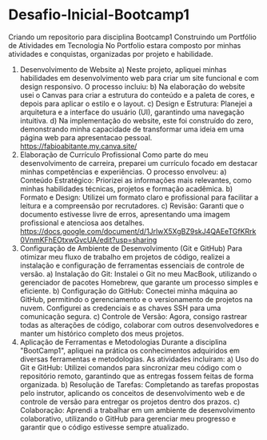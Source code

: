 # Desafio-Inicial-Bootcamp1
Criando um repositorio para disciplina Bootcamp1
Construindo um Portfólio de Atividades em Tecnologia
No Portfolio estara composto por minhas atividades e conquistas, organizadas por projeto e habilidade.
1. Desenvolvimento de Website
   a) Neste projeto, apliquei minhas habilidades em desenvolvimento web para criar um site funcional e com design responsivo. O processo incluiu:
   b) Na elaboração do website usei o Canvas para criar a estrutura do conteúdo e a paleta de cores, e depois para aplicar o estilo e o layout.
   c) Design e Estrutura: Planejei a arquitetura e a interface do usuário (UI), garantindo uma navegação intuitiva.
   d) Na implementação do website, este foi construído do zero, demonstrando minha capacidade de transformar uma ideia em uma página web para apresentacao pessoal. https://fabioabitante.my.canva.site/ 
2. Elaboração de Currículo Profissional
   Como parte do meu desenvolvimento de carreira, preparei um currículo focado em destacar minhas competências e experiências. O processo envolveu:
   a) Conteúdo Estratégico: Priorizei as informações mais relevantes, como minhas habilidades técnicas, projetos e formação acadêmica.
   b) Formato e Design: Utilizei um formato claro e profissional para facilitar a leitura e a compreensão por recrutadores.
   c) Revisão: Garanti que o documento estivesse livre de erros, apresentando uma imagem profissional e atenciosa aos detalhes. https://docs.google.com/document/d/1JrlwX5XgBZ9skJ4QAEeTGfKRrk0VnmKFhEOtxwGvcUA/edit?usp=sharing
3. Configuração de Ambiente de Desenvolvimento (Git e GitHub)
   Para otimizar meu fluxo de trabalho em projetos de código, realizei a instalação e configuração de ferramentas essenciais de controle de versão.
   a) Instalação do Git: Instalei o Git no meu MacBook, utilizando o gerenciador de pacotes Homebrew, que garante um processo simples e eficiente.
   b) Configuração do GitHub: Conectei minha máquina ao GitHub, permitindo o gerenciamento e o versionamento de projetos na nuvem. Configurei as credenciais e as chaves SSH para uma comunicação segura.
   c) Controle de Versão: Agora, consigo rastrear todas as alterações de código, colaborar com outros desenvolvedores e manter um histórico completo dos meus projetos. 
4. Aplicação de Ferramentas e Metodologias
   Durante a disciplina "BootCamp1", apliquei na prática os conhecimentos adquiridos em diversas ferramentas e metodologias. As atividades incluíram:
   a) Uso do Git e GitHub: Utilizei comandos para sincronizar meu código com o repositório remoto, garantindo que as entregas fossem feitas de forma organizada.
   b) Resolução de Tarefas: Completando as tarefas propostas pelo instrutor, aplicando os conceitos de desenvolvimento web e de controle de versão para entregar os projetos dentro dos prazos.
   c) Colaboração: Aprendi a trabalhar em um ambiente de desenvolvimento colaborativo, utilizando o GitHub para gerenciar meu progresso e garantir que o código estivesse sempre atualizado.
